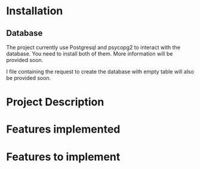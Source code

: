 # Installation 

## Database 

The project currently use Postgresql and psycopg2 to interact with the database. You need to install both of them. More information will be provided soon.

I file containing the request to create the database with empty table will also be provided soon.

# Project Description

# Features implemented

# Features to implement

